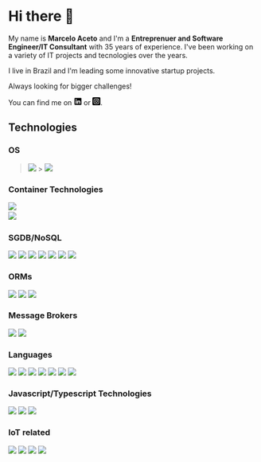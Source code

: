 # Hi there 👋

<!--
**maceto2016/maceto2016** is a ✨ _special_ ✨ repository because its `README.md` (this file) appears on your GitHub profile.

Here are some ideas to get you started:

- 🔭 I’m currently working on ...
- 🌱 I’m currently learning ...
- 👯 I’m looking to collaborate on ...
- 🤔 I’m looking for help with ...
- 💬 Ask me about ...
- 📫 How to reach me: ...
- 😄 Pronouns: ...
- ⚡ Fun fact: ...
-->

My name is **Marcelo Aceto** and I'm a **Entreprenuer and Software Engineer/IT Consultant** with 35 years of experience. I've been working on a variety of IT projects and tecnologies over the years.

I live in Brazil and I'm leading some innovative startup projects.

Always looking for bigger challenges!

You can find me on [![LinkedIn](./assets/linkedin-16.png)][1] or [![Instagram](./assets/instagram-16.png)][2].

## Technologies

### OS

> ![](https://img.shields.io/badge/OS-Linux-informational?style=flat&logo=linux&logoColor=white&color=2bbc8a) > ![](https://img.shields.io/badge/OS-windows-informational?style=flat&logo=windows&logoColor=white&color=2bbc8a)

### Container Technologies

![](https://img.shields.io/badge/Tools-Docker-informational?style=flat&logo=docker&logoColor=white&color=2bbc8a)  
![](https://img.shields.io/badge/Tools-Kubernetes-informational?style=flat&logo=kubernetes&logoColor=white&color=2bbc8a)

### SGDB/NoSQL

![](https://img.shields.io/badge/Tools-PostgreSQL-informational?style=flat&logo=postgresql&logoColor=white&color=2bbc8a)
![](https://img.shields.io/badge/Tools-Orocle-informational?style=flat&logo=oracle&logoColor=white&color=2bbc8a)
![](https://img.shields.io/badge/Tools-SQLServer-informational?style=flat&logo=microsoft-sql-server&logoColor=white&color=2bbc8a)
![](https://img.shields.io/badge/Tools-Informix-informational?style=flat&logo=ibm-informix&logoColor=white&color=2bbc8a)
![](https://img.shields.io/badge/Tools-MySQL-informational?style=flat&logo=MySQL&logoColor=white&color=2bbc8a)
![](https://img.shields.io/badge/Tools-MongoDB-informational?style=flat&logo=mongodb&logoColor=white&color=2bbc8a) ![](https://img.shields.io/badge/Tools-Redis-informational?style=flat&logo=redis&logoColor=white&color=2bbc8a)

### ORMs

![](https://img.shields.io/badge/ORM-Sequelize-informational?style=flat&logo=sequelize&logoColor=white&color=2bbc8a)
![](https://img.shields.io/badge/ORM-Mongoose/Typegooose-informational?style=flat&logo=sequelize&logoColor=white&color=2bbc8a)
![](https://img.shields.io/badge/ORM-TypeORM-informational?style=flat&logo=sequelize&logoColor=white&color=2bbc8a)

### Message Brokers

![](https://img.shields.io/badge/Tools-Kafka-informational?style=flat&logo=apachekafka&logoColor=white&color=2bbc8a)
![](https://img.shields.io/badge/Tools-RabbitMQ-informational?style=flat&logo=rabbitmq&logoColor=white&color=2bbc8a)

### Languages

![](https://img.shields.io/badge/Code-Python-informational?style=flat&logo=python&logoColor=white&color=2bbc8a)
![](https://img.shields.io/badge/Code-JavaScript-informational?style=flat&logo=javascript&logoColor=white&color=2bbc8a)
![](https://img.shields.io/badge/Code-Typescript-informational?style=flat&logo=typescript&logoColor=white&color=2bbc8a)
![](https://img.shields.io/badge/Code-Golang-informational?style=flat&logo=go&logoColor=white&color=2bbc8a)
![](https://img.shields.io/badge/Code-ObjectPascal-informational?style=flat&logo=delphi&logoColor=white&color=2bbc8a)
![](https://img.shields.io/badge/Code-C++-informational?style=flat&logo=cplusplus&logoColor=white&color=2bbc8a)
![](https://img.shields.io/badge/Code-ASM_80x86-informational?style=flat&logo=assemblyscript&logoColor=white&color=2bbc8a)

### Javascript/Typescript Technologies

![](https://img.shields.io/badge/Code-Vue-informational?style=flat&logo=vue.js&logoColor=white&color=2bbc8a)
![](https://img.shields.io/badge/Code-NodeJS-informational?style=flat&logo=node.js&logoColor=white&color=2bbc8a)
![](https://img.shields.io/badge/Code-NestJS-informational?style=flat&logo=nestjs&logoColor=white&color=2bbc8a)

### IoT related

![](https://img.shields.io/badge/IoT-Arduino-informational?style=flat&logo=arduino&logoColor=white&color=2bbc8a)
![](https://img.shields.io/badge/IoT-ESP8266_Family-informational?style=flat&logo=arduino&logoColor=white&color=2bbc8a)
![](https://img.shields.io/badge/IoT-LoRa-informational?style=flat&logo=arduino&logoColor=white&color=2bbc8a)
![](https://img.shields.io/badge/IoT-MQTT-informational?style=flat&logo=arduino&logoColor=white&color=2bbc8a)

<!-- Links to my personal social media accounts -->

[1]: https://www.linkedin.com/in/macetofit
[2]: https://www.instagram.com/macetofit
